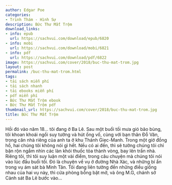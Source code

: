 ```yaml
---
author: Edgar Poe
categories:
- Trinh Thám - Hình Sự
description: Bức Thư Mất Trộm
download_links:
- info: epub
  url: https://sachvui.com/download/epub/6820
- info: mobi
  url: https://sachvui.com/download/mobi/6821
- info: pdf
  url: https://sachvui.com/download/pdf/6822
image: https://sachvui.com/cover/2018/buc-thu-mat-trom.jpg
layout: post
permalink: /buc-thu-mat-trom.html
tags:
- tải sách miễn phí
- tải sách nhanh
- tải ebooks miễn phí
- pdf miễn phí
- Bức Thư Mất Trộm ebook
- Bức Thư Mất Trộm pdf
thumbnail_url: https://sachvui.com/cover/2018/buc-thu-mat-trom.jpg
title: Bức Thư Mất Trộm
---
```


 <div class="item-desc text-justify"> <p>Hồi đó vào năm 18… tôi đang ở Ba Lê. Sau một buổi tối mưa gió bão bùng, tôi khoan khoái ngồi suy tưởng và hút ống vố, cùng với bạn thân Đỗ Văn, trong căn nhà riêng của anh ta ở khu Thánh Giẹc-Manh. Trong một giờ đồng hồ, hai chúng tôi không nói gì hết. Nếu có ai đến, thì sẽ tưởng chúng tôi chỉ bận rộn ngắm nhìn các làn khói thuốc tỏa thành vòng, bay lên trần nhà. Riêng tôi, thì tôi suy luận một vài điểm, trong câu chuyện mà chúng tôi nói vào lúc đầu buổi tối. Đó là chuyện về vụ ở đường Nhà Xác, và những bí ẩn trong vụ ám sát bà Minh Tân. Tôi đang liên tưởng đến những điều giống nhau của hai vụ này, thì cửa phòng bỗng bật mở, và ông M.G, chánh sở Cảnh sát Ba Lê bước vào...</p> </div>